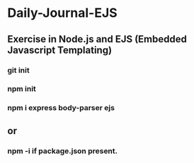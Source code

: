 # Daily-Journal-EJS
## Exercise in Node.js and EJS (Embedded Javascript Templating)
### git init
### npm init
### npm i express body-parser ejs
## or
### npm -i if package.json present.

